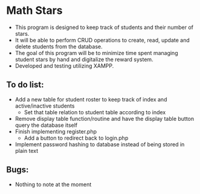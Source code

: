 # Math Stars

* This program is designed to keep track of students and their number of stars.
* It will be able to perform CRUD operations to create, read, update and delete students from the database.
* The goal of this program will be to minimize time spent managing student stars by hand and digitalize the reward system.
* Developed and testing utilizing XAMPP.

## To do list:

* Add a new table for student roster to keep track of index and active/inactive students
    * Set that table relation to student table according to index
* Remove display table function/routine and have the display table button query the database itself
* Finish implementing register.php
    * Add a button to redirect back to login.php
* Implement password hashing to database instead of being stored in plain text


## Bugs:

* Nothing to note at the moment